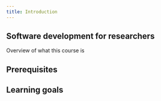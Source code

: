 ```yaml
---
title: Introduction
---
```


## Software development for researchers

Overview of what this course is

## Prerequisites

## Learning goals

